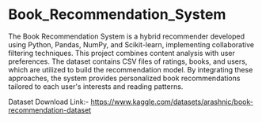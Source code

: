 # Book_Recommendation_System

The Book Recommendation System is a hybrid recommender developed using Python, Pandas, NumPy, and Scikit-learn, implementing collaborative filtering techniques. This project combines content analysis with user preferences. The dataset contains CSV files of ratings, books, and users, which are utilized to build the recommendation model. By integrating these approaches, the system provides personalized book recommendations tailored to each user's interests and reading patterns. 

Dataset Download Link:- https://www.kaggle.com/datasets/arashnic/book-recommendation-dataset
